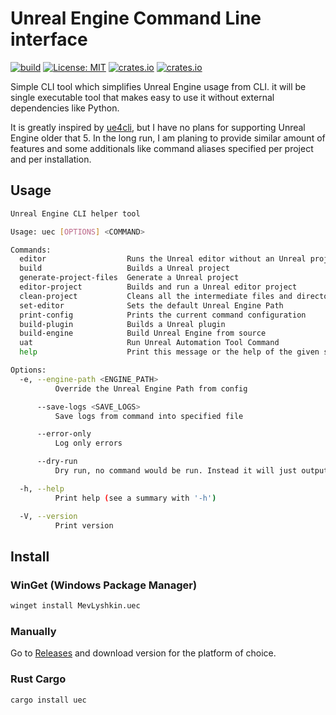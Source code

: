 # Unreal Engine Command Line interface

[![build](https://github.com/Leinnan/uec/actions/workflows/rust.yml/badge.svg)](https://github.com/Leinnan/uec/actions/workflows/rust.yml)
[![License: MIT](https://img.shields.io/badge/License-MIT-yellow.svg)](https://opensource.org/licenses/MIT)
[![crates.io](https://img.shields.io/crates/v/uec.svg)](https://crates.io/crates/uec)
[![crates.io](https://img.shields.io/crates/d/uec.svg)](https://crates.io/crates/uec)

Simple CLI tool which simplifies Unreal Engine usage from CLI. it will be single executable tool that makes easy to use it without external dependencies like Python.

It is greatly inspired by [ue4cli](https://github.com/adamrehn/ue4cli), but I have no plans for supporting Unreal Engine older that 5. In the long run, I am planing to provide similar amount of features and some additionals like command aliases specified per project and per installation.

## Usage

```sh
Unreal Engine CLI helper tool

Usage: uec [OPTIONS] <COMMAND>

Commands:
  editor                  Runs the Unreal editor without an Unreal project
  build                   Builds a Unreal project
  generate-project-files  Generate a Unreal project
  editor-project          Builds and run a Unreal editor project
  clean-project           Cleans all the intermediate files and directories from project
  set-editor              Sets the default Unreal Engine Path
  print-config            Prints the current command configuration
  build-plugin            Builds a Unreal plugin
  build-engine            Build Unreal Engine from source
  uat                     Run Unreal Automation Tool Command
  help                    Print this message or the help of the given subcommand(s)

Options:
  -e, --engine-path <ENGINE_PATH>
          Override the Unreal Engine Path from config

      --save-logs <SAVE_LOGS>
          Save logs from command into specified file

      --error-only
          Log only errors

      --dry-run
          Dry run, no command would be run. Instead it will just output what it would run

  -h, --help
          Print help (see a summary with '-h')

  -V, --version
          Print version
```

## Install

### WinGet (Windows Package Manager)

```sh
winget install MevLyshkin.uec
```

### Manually

Go to [Releases](https://github.com/Leinnan/uec/releases) and download version for the platform of choice.

### Rust Cargo

```sh
cargo install uec
```
